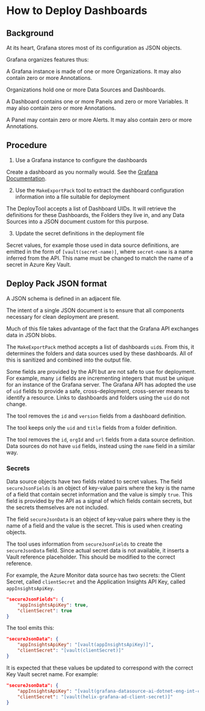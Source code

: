 # How to Deploy Dashboards

## Background

At its heart, Grafana stores most of its configuration as JSON objects.

Grafana organizes features thus:

A Grafana instance is made of one or more Organizations. It may also contain zero or more Annotations.

Organizations hold one or more Data Sources and Dashboards.

A Dashboard contains one or more Panels and zero or more Variables. It may also contain zero or more Annotations.

A Panel may contain zero or more Alerts. It may also contain zero or more Annotations.

## Procedure

1. Use a Grafana instance to configure the dashboards

Create a dashboard as you normally would. See the [Grafana Documentation](https://grafana.com/docs/guides/basic_concepts/).

2. Use the `MakeExportPack` tool to extract the dashboard configuration information into a file suitable for deployment

The DeployTool accepts a list of Dashboard UIDs. It will retrieve the definitions for these Dashboards, the Folders they live in, and any Data Sources into a JSON document custom for this purpose.

3. Update the secret definitions in the deployment file

Secret values, for example those used in data source definitions, are emitted in the form of `[vault(secret-name)]`, where `secret-name` is a name inferred from the API. This name must be changed to match the name of a secret in Azure Key Vault.

## Deploy Pack JSON format

A JSON schema is defined in an adjacent file.

The intent of a single JSON document is to ensure that all components necessary for clean deployment are present.

Much of this file takes advantage of the fact that the Grafana API exchanges data in JSON blobs.

The `MakeExportPack` method accepts a list of dashboards `uid`s. From this, it determines the folders and data sources used by these dashboards. All of this is sanitized and combined into the output file.

Some fields are provided by the API but are not safe to use for deployment. For example, many `id` fields are incrementing integers that must be unique for an instance of the Grafana server. The Grafana API has adopted the use of `uid` fields to provide a safe, cross-deployment, cross-server means to identify a resource. Links to dashboards and folders using the `uid` do not change.

The tool removes the `id` and `version` fields from a dashboard definition.

The tool keeps only the `uid` and `title` fields from a folder definition.

The tool removes the `id`, `orgId` and `url` fields from a data source definition. Data sources do not have `uid` fields, instead using the `name` field in a similar way.

### Secrets

Data source objects have two fields related to secret values. The field `secureJsonFields` is an object of key-value pairs where the key is the name of a field that contain secret information and the value is simply `true`. This field is provided by the API as a signal of which fields contain secrets, but the secrets themselves are not included.

The field `secureJsonData` is an object of key-value pairs where they is the name of a field and the value is the secret. This is used when creating objects.

The tool uses information from `secureJsonFields` to create the `secureJsonData` field. Since actual secret data is not available, it inserts a Vault reference placeholder. This should be modified to the correct reference.

For example, the Azure Monitor data source has two secrets: the Client Secret, called `clientSecret` and the Application Insights API Key, called `appInsightsApiKey`.

```json
"secureJsonFields": {
    "appInsightsApiKey": true,
    "clientSecret": true
}
```

The tool emits this:

```json
"secureJsonData": {
    "appInsightsApiKey": "[vault(appInsightsApiKey)]",
    "clientSecret": "[vault(clientSecret)]"
}
```

It is expected that these values be updated to correspond with the correct Key Vault secret name. For example:

```json
"secureJsonData": {
    "appInsightsApiKey": "[vault(grafana-datasource-ai-dotnet-eng-int-client-secret)]",
    "clientSecret": "[vault(helix-grafana-ad-client-secret)]"
}
```
